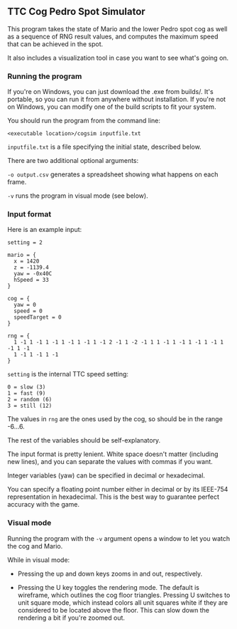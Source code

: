 
## TTC Cog Pedro Spot Simulator

This program takes the state of Mario and the lower Pedro spot cog as well as a sequence of RNG result values, and computes
the maximum speed that can be achieved in the spot.

It also includes a visualization tool in case you want to see what's going on.


### Running the program

If you're on Windows, you can just download the .exe from builds/. It's portable, so you can run it from anywhere without
installation. If you're not on Windows, you can modify one of the build scripts to fit your system.

You should run the program from the command line:

```<executable location>/cogsim inputfile.txt```

`inputfile.txt` is a file specifying the initial state, described below.

There are two additional optional arguments:

```-o output.csv``` generates a spreadsheet showing what happens on each frame.

```-v``` runs the program in visual mode (see below).


### Input format

Here is an example input:

```
setting = 2

mario = {
  x = 1420
  z = -1139.4
  yaw = -0x40C
  hSpeed = 33
}

cog = {
  yaw = 0
  speed = 0
  speedTarget = 0
}

rng = {
  1 -1 1 -1 1 -1 1 -1 1 -1 1 -1 2 -1 1 -2 -1 1 1 -1 1 -1 1 -1 1 -1 1 -1 1 -1
  1 -1 1 -1 1 -1
}
```

`setting` is the internal TTC speed setting:

```
0 = slow (3)
1 = fast (9)
2 = random (6)
3 = still (12)
```

The values in `rng` are the ones used by the cog, so should be in the range -6...6.

The rest of the variables should be self-explanatory.

The input format is pretty lenient. White space doesn't matter (including new lines), and you can separate the values
with commas if you want.

Integer variables (yaw) can be specified in decimal or hexadecimal.

You can specify a floating point number either in decimal or by its IEEE-754 representation in hexadecimal. This
is the best way to guarantee perfect accuracy with the game.


### Visual mode

Running the program with the `-v` argument opens a window to let you watch the cog and Mario.

While in visual mode:

- Pressing the up and down keys zooms in and out, respectively.

- Pressing the U key toggles the rendering mode. The default is wireframe, which outlines the cog floor triangles.
Pressing U switches to unit square mode, which instead colors all unit squares white if they are considered to be
located above the floor. This can slow down the rendering a bit if you're zoomed out.
